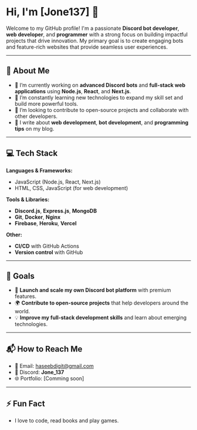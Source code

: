 # Hi, I'm **[Jone137]** 👋

Welcome to my GitHub profile! I'm a passionate **Discord bot developer**, **web developer**, and **programmer** with a strong focus on building impactful projects that drive innovation. My primary goal is to create engaging bots and feature-rich websites that provide seamless user experiences.

---

## 🚀 About Me
- 🔭 I’m currently working on **advanced Discord bots** and **full-stack web applications** using **Node.js**, **React**, and **Next.js**.
- 🌱 I’m constantly learning new technologies to expand my skill set and build more powerful tools.
- 💼 I’m looking to contribute to open-source projects and collaborate with other developers.
- 📝 I write about **web development**, **bot development**, and **programming tips** on my blog.

---

## 💻 Tech Stack

**Languages & Frameworks:**
- JavaScript (Node.js, React, Next.js)
- HTML, CSS, JavaScript (for web development)

**Tools & Libraries:**
- **Discord.js**, **Express.js**, **MongoDB**
- **Git**, **Docker**, **Nginx**
- **Firebase**, **Heroku**, **Vercel**

**Other:**
- **CI/CD** with GitHub Actions
- **Version control** with GitHub


---

## 🎯 Goals 
- 🚀 **Launch and scale my own Discord bot platform** with premium features.
- 🌍 **Contribute to open-source projects** that help developers around the world.
- 💡 **Improve my full-stack development skills** and learn about emerging technologies.

---

## 📬 How to Reach Me
- 📧 Email: [haseebdigit@gmail.com](mailto:haseebdigit@gmail.com)
- 💬 Discord: **Jone_137**
- 🌐 Portfolio: [Comming soon]


---

## ⚡ Fun Fact
- I love to code, read books and play games.
